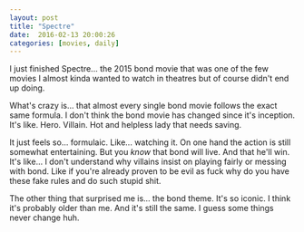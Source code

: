 ```yaml
---
layout: post
title: "Spectre"
date:  2016-02-13 20:00:26
categories: [movies, daily]
---
```

I just finished Spectre... the 2015 bond movie that was one of the few movies I almost kinda wanted to watch in theatres but of course didn't end up doing.

What's crazy is... that almost every single bond movie follows the exact same formula. I don't think the bond movie has changed since it's inception. It's like. Hero. Villain. Hot and helpless lady that needs saving. 

It just feels so... formulaic. Like... watching it. On one hand the action is still somewhat entertaining. But you *know* that bond will live. And that he'll win. It's like... I don't understand why villains insist on playing fairly or messing with bond. Like if you're already proven to be evil as fuck why do you have these fake rules and do such stupid shit.

The other thing that surprised me is... the bond theme. It's so iconic. I think it's probably older than me. And it's still the same. I guess some things never change huh.
